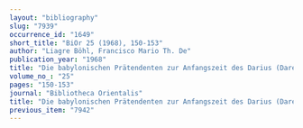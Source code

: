 ```yaml
---
layout: "bibliography"
slug: "7939"
occurrence_id: "1649"
short_title: "BiOr 25 (1968), 150-153"
author: "Liagre Böhl, Francisco Mario Th. De"
publication_year: "1968"
title: "Die babylonischen Prätendenten zur Anfangszeit des Darius (Dareios) I."
volume_no_: "25"
pages: "150-153"
journal: "Bibliotheca Orientalis"
title: "Die babylonischen Prätendenten zur Anfangszeit des Darius (Dareios) I."
previous_item: "7942"
---
```

